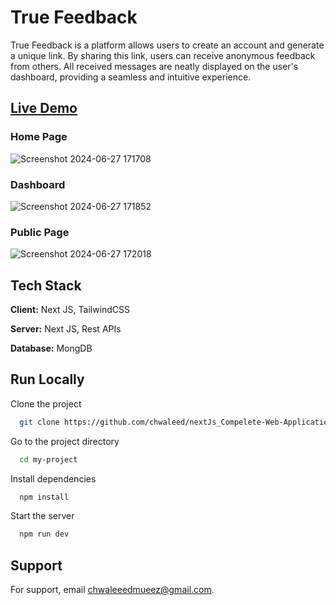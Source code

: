 
# True Feedback

True Feedback is a platform allows users to create an account and generate a unique link. By sharing this link, users can receive anonymous feedback from others. All received messages are neatly displayed on the user's dashboard, providing a seamless and intuitive experience.

## [Live Demo](https://randomfeedback.netlify.app/)

### Home Page
![Screenshot 2024-06-27 171708](https://github.com/chwaleed/nextJs_Compelete-Web-Application/assets/150054046/a753222d-2370-471f-8695-b83949252094)
### Dashboard
![Screenshot 2024-06-27 171852](https://github.com/chwaleed/nextJs_Compelete-Web-Application/assets/150054046/ad91e974-9d3b-40cc-935a-9a23cfa4b694)
### Public Page
![Screenshot 2024-06-27 172018](https://github.com/chwaleed/nextJs_Compelete-Web-Application/assets/150054046/58347d34-84f3-4e0e-b3cb-ec109bfb4b9a)

## Tech Stack

**Client:** Next JS, TailwindCSS

**Server:** Next JS, Rest APIs

**Database:** MongDB


## Run Locally

Clone the project

```bash
  git clone https://github.com/chwaleed/nextJs_Compelete-Web-Application
```

Go to the project directory

```bash
  cd my-project
```

Install dependencies

```bash
  npm install
```

Start the server

```bash
  npm run dev
```
## Support

For support, email chwaleeedmueez@gmail.com.
